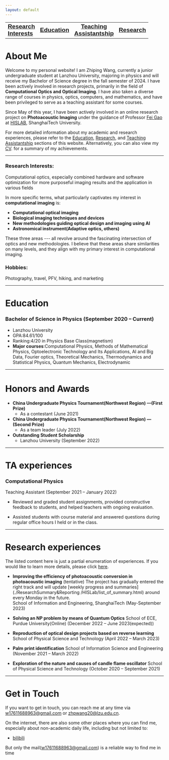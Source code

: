 ```yaml
---
layout: default
---
```



<style>
  .narrow-font {
    font-family: "Arial Narrow", "Helvetica Narrow", Verdana, sans-serif;
  }
</style>

<div>
<table>
  <tr>
     <td style="text-align: left;"><a href='https://wang-zhiping.github.io/#RI'><big><b><span class="narrow-font">Research<br>Interests</span></b></big></a></td>
     <td style="text-align: center;"><a href='https://wang-zhiping.github.io/#Education'><big><b><span class="narrow-font">Education</span></b></big></a></td>
     <td style="text-align: center;"><a href='#TA'><big><b><span class="narrow-font">Teaching<br>Assistantship</span></b></big></a></td>
     <td style="text-align: right;"><a href='./research.html'><big><b><span class="narrow-font">Research</span></b></big></a></td>
    <!-- 更多的表格行和单元格 -->
  </tr>
</table>
</div> 
    
    
# About Me

Welcome to my personal website! I am Zhiping Wang, currently a junior undergraduate student at Lanzhou University, majoring in physics and will receive my Bachelor of Science degree in the fall semester of 2024. I have been actively involved in research projects, primarily in the field of **Computational Optics and Optical Imaging**. I have also taken a diverse range of courses in physics, optics, computers, and mathematics, and have been privileged to serve as a teaching assistant for some courses.

Since May of this year, I have been actively involved in an online research project on **Photoacoustic Imaging** under the guidance of Professor [Fei Gao](https://scholar.google.com.sg/citations?user=aDTizY8AAAAJ) at [HISLAB](http://www.hislab.cn/), ShanghaiTech University.

For more detailed information about my academic and research experiences, please refer to the [Education](#Education), [Research](#RE), and [Teaching Assistantship](#TA) sections of this website. Alternatively, you can also view my [CV](./CV/ZhipingWang_CV_August.pdf). for a summary of my achievements.

* * *


### Research Interests:<a name="RI"></a>
Computational optics, especially combined hardware and software optimization for more purposeful imaging results and the application in various fields
         
 In more specific terms, what particularly captivates my interest in **computational imaging** is:
 
+ **Computational optical imaging** 
+ **Biological imaging techniques and devices**
+ **New methodologies guiding optical design and imaging using AI**
+ **Astronomical instrument(Adaptive optics, others)**

         
These three areas --- all revolve around the fascinating intersection of optics and new methodologies. I believe that these areas share similarities on many levels, and they align with my primary interest in computational imaging.

### Hobbies:
Photography, travel, PFV, hiking, and marketing


* * *

# Education <a name="Education"></a>
### Bachelor of Science in Physics         (September 2020 – Current)

+ Lanzhou University
+ GPA:84.61/100
+ Ranking:4/20 in Physics Base Class(magnetism)
+ **Major courses**:Computational Physics, Methods of Mathematical Physics, Optoelectronic Technology and Its
  Applications, AI and Big Data, Fourier optics, Theoretical Mechanics, Thermodynamics and Statistical Physics,
  Quantum Mechanics, Electrodynamic

* * *
# Honors and Awards　<a name="HA"></a>
+ **China Undergraduate Physics Tournament(Northwest Region) —(First Prize)**
  + As a contestant (June 2021)
+ **China Undergraduate Physics Tournament(Northwest Region) —(Second Prize)**
  + As a team leader (July 2022)
+ **Outstanding Student Scholarship**
  + Lanzhou University (September 2022)


* * *


# TA experiences <a name="TA"></a>
### Computational Physics

Teaching Assistant (September 2021 – January 2022)

- Reviewed and graded student assignments, provided constructive feedback to students, and helped teachers with
ongoing evaluation.

- Assisted students with course material and answered questions during regular office hours I held or in the class.


* * *

# Research experiences <a name="RE"></a>
The listed content here is just a partial enumeration of experiences. If you would like to learn more details, please click [here](./research.md).
  
+ **Improving the efficiency of photoacoustic conversion in photoacoustic imaging** (tentative)
  The project has gradually entered the right track and will update [weekly progress and summaries](./ResearchSummary&Reporting
/HISLab/list_of_summary.html) around every Monday in the future.<br>
  School of Information and Engineering, ShanghaiTech (May-September 2023)
  
+ **Solving an NP problem by means of Quantum Optics**
  School of ECE, Purdue University(Online) (December 2022 – June 2023(expected))

+ **Reproduction of optical design projects based on reverse learning**
  School of Physical Science and Technology (April 2022 – March 2023)

+ **Palm print identification**
  School of Information Science and Engineering (November 2021 – March 2022)

+ **Exploration of the nature and causes of candle flame oscillator**
  School of Physical Science and Technology (October 2020 – September 2021)
    
* * *




# Get in Touch

If you want to get in touch, you can reach me at any time via <w17611688963@gmail.com> or <zhpwang20@lzu.edu.cn>.

On the internet, there are also some other places where you can find me, especially about non-academic daily life, including but not limited to:
+ [bilibili](https://space.bilibili.com/15823831)

But only the mail(<w17611688963@gmail.com>) is a reliable way to find me in time
    

      
